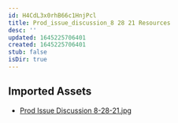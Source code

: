 ```yaml
---
id: H4CdL3x0rhB66c1HnjPcl
title: Prod_issue_discussion_8 28 21 Resources
desc: ''
updated: 1645225706401
created: 1645225706401
stub: false
isDir: true
---
```

## Imported Assets
- [Prod Issue Discussion 8-28-21.jpg](/assets/prod-issue-discussion-8-28-21-KB40l0MPMCqu.jpg)
